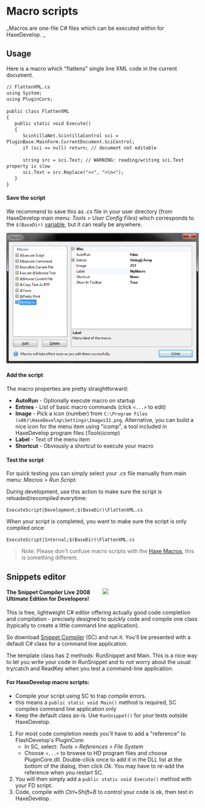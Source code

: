 # Macro scripts

_Macros are one-file C# files which can be executed within for HaxeDevelop. _

## Usage

Here is a macro which "flattens" single line XML code in the current document.

```
// FlattenXML.cs
using System;
using PluginCore;

public class FlattenXML
{
   public static void Execute()
   {
      ScintillaNet.ScintillaControl sci = PluginBase.MainForm.CurrentDocument.SciControl;
      if (sci == null) return; // document not editable

      string src = sci.Text; // WARNING: reading/writing sci.Text property is slow
      sci.Text = src.Replace("><", ">\n<");
   }
}
```

#### Save the script
We recommend to save this as _.cs_ file in your user directory (from HaxeDevelop main menu: _Tools > User Config Files_) which corresponds to the `$(BaseDir)` [variable](arguments.html), but it can really be anywhere.

<img src="img/haxedevelop-macros.png" />

#### Add the script

The macro properties are pretty straightforward:
  
* **AutoRun** - Optionally execute macro on startup
* **Entries** - List of basic macro commands (click `<...>` to edit)
* **Image** - Pick a icon (number) from `C:\Program Files (x86)\HaxeDevelop\Settings\Images32.png`. Alternative, you can build a nice icon for the menu item using "icomp", a tool included in HaxeDevelop program files (_Tools\icomp_)
* **Label** - Text of the menu item
* **Shortcut** - Obviously a shortcut to execute your macro

#### Test the script

For quick testing you can simply select your _.cs_ file manually from main menu: _Macros > Run Script_.

During development, use this action to make sure the script is reloaded/recompiled everytime:

```
ExecuteScript|Development;$(BaseDir)\FlattenXML.cs
```

When your script is completed, you want to make sure the script is only compiled once:

```
ExecuteScript|Internal;$(BaseDir)\FlattenXML.cs
```

> Note: Please don't confuse macro scripts with the [Haxe Macros](http://haxe.org/manual/macro.html), this is something different.

## Snippets editor

<a href="http://www.sliver.com/dotnet/SnippetCompiler/"><img src="http://www.sliver.com/dotnet/SnippetCompiler/SnippetCompiler3.PNG" width="50%" align="right"/></a>

#### The Snippet Compiler Live 2008 Ultimate Edition for Developers!

This is free, lightweight C# editor offering actually good code completion and compilation - precisely designed to quickly code and compile one class (typically to create a little command line application).

So download [Snippet Compiler](http://www.sliver.com/dotnet/SnippetCompiler/) (SC) and run it. You'll be presented with a default C# class for a command line application. 

The template class has 2 methods: RunSnippet and Main. This is a nice way to let you write your code in RunSnippet and to not worry about the usual try/catch and ReadKey when you test a command-line application.

#### For HaxeDevelop macro scripts:
  
 - Compile your script using SC to trap compile errors.
 - this means a `public static void Main()` method is required, SC compiles command line application only
 - Keep the default class as-is. Use `RunSnippet()` for your tests outside HaxeDevelop.

<ol>
  <li>For most code completion needs you'll have to add a "reference" to FlashDevelop's PluginCore:
  <ul>
    <li>In SC, select: <em>Tools > References > File System</em>
    <li>Choose <code>&lt;...&gt;</code> to browse to HD program files and choose PluginCore.dll. Double-click once to add it in the DLL list at the bottom of the dialog, then click <em>Ok</em>. You may have to re-add the reference when you restart SC.
  </ul>
  <li>You will then simply add a <code>public static void Execute()</code> method with your FD script.
  <li>Code, compile with <i class="fa fa-keyboard-o"></i> <em>Ctrl+Shift+B</em> to control your code is ok, then test in HaxeDevelop.
</ol>